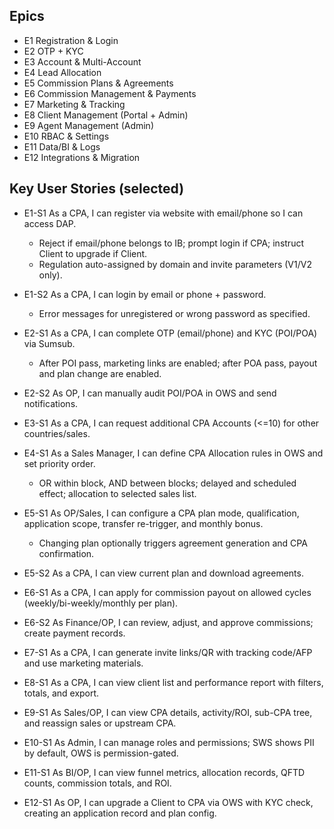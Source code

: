 ## Epics
- E1 Registration & Login
- E2 OTP + KYC
- E3 Account & Multi-Account
- E4 Lead Allocation
- E5 Commission Plans & Agreements
- E6 Commission Management & Payments
- E7 Marketing & Tracking
- E8 Client Management (Portal + Admin)
- E9 Agent Management (Admin)
- E10 RBAC & Settings
- E11 Data/BI & Logs
- E12 Integrations & Migration

## Key User Stories (selected)

- E1-S1 As a CPA, I can register via website with email/phone so I can access DAP.
  - Reject if email/phone belongs to IB; prompt login if CPA; instruct Client to upgrade if Client.
  - Regulation auto-assigned by domain and invite parameters (V1/V2 only).

- E1-S2 As a CPA, I can login by email or phone + password.
  - Error messages for unregistered or wrong password as specified.

- E2-S1 As a CPA, I can complete OTP (email/phone) and KYC (POI/POA) via Sumsub.
  - After POI pass, marketing links are enabled; after POA pass, payout and plan change are enabled.

- E2-S2 As OP, I can manually audit POI/POA in OWS and send notifications.

- E3-S1 As a CPA, I can request additional CPA Accounts (<=10) for other countries/sales.

- E4-S1 As a Sales Manager, I can define CPA Allocation rules in OWS and set priority order.
  - OR within block, AND between blocks; delayed and scheduled effect; allocation to selected sales list.

- E5-S1 As OP/Sales, I can configure a CPA plan mode, qualification, application scope, transfer re-trigger, and monthly bonus.
  - Changing plan optionally triggers agreement generation and CPA confirmation.

- E5-S2 As a CPA, I can view current plan and download agreements.

- E6-S1 As a CPA, I can apply for commission payout on allowed cycles (weekly/bi-weekly/monthly per plan).

- E6-S2 As Finance/OP, I can review, adjust, and approve commissions; create payment records.

- E7-S1 As a CPA, I can generate invite links/QR with tracking code/AFP and use marketing materials.

- E8-S1 As a CPA, I can view client list and performance report with filters, totals, and export.

- E9-S1 As Sales/OP, I can view CPA details, activity/ROI, sub-CPA tree, and reassign sales or upstream CPA.

- E10-S1 As Admin, I can manage roles and permissions; SWS shows PII by default, OWS is permission-gated.

- E11-S1 As BI/OP, I can view funnel metrics, allocation records, QFTD counts, commission totals, and ROI.

- E12-S1 As OP, I can upgrade a Client to CPA via OWS with KYC check, creating an application record and plan config.